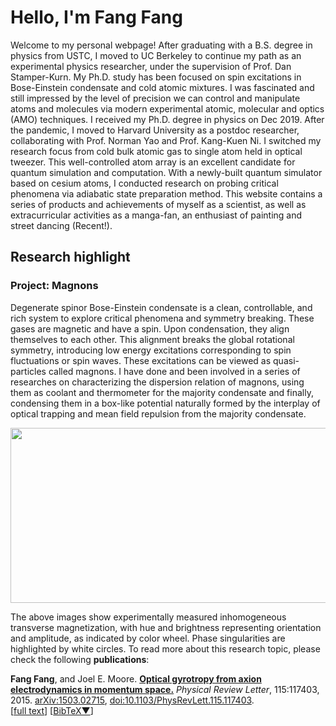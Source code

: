 # Hello, I'm Fang Fang

Welcome to my personal webpage! After graduating with a B.S. degree in physics from USTC, I moved to UC Berkeley to continue my path as an experimental physics researcher, under the supervision of Prof. Dan Stamper-Kurn. My Ph.D. study has been focused on spin excitations in Bose-Einstein condensate and cold atomic mixtures. I was fascinated and still impressed by the level of precision we can control and manipulate atoms and molecules via modern experimental atomic, molecular and optics (AMO) techniques. I received my Ph.D. degree in physics on Dec 2019. After the pandemic, I moved to Harvard University as a postdoc researcher, collaborating with Prof. Norman Yao and Prof. Kang-Kuen Ni. I switched my research focus from cold bulk atomic gas to single atom held in optical tweezer. This well-controlled atom array is an excellent candidate for quantum simulation and computation. With a newly-built quantum simulator based on cesium atoms, I conducted research on probing critical phenomena via adiabatic state preparation method. This website contains a series of products and achievements of myself as a scientist, as well as extracurricular activities as a manga-fan, an enthusiast of painting and street dancing (Recent!).

## Research highlight

### Project: Magnons 
Degenerate spinor Bose-Einstein condensate is a clean, controllable, and rich system to explore critical phenomena and symmetry breaking. These gases are magnetic and have a spin. Upon condensation, they align themselves to each other. This alignment breaks the global rotational symmetry, introducing low energy excitations corresponding to spin fluctuations or spin waves. These excitations can be viewed as quasi-particles called magnons. I have done and been involved in a series of researches on characterizing the dispersion relation of magnons, using them as coolant and thermometer for the majority condensate and finally, condensing them in a box-like potential naturally formed by the interplay of optical trapping and mean field repulsion from the majority condensate.
<p align="center">
  <a >
    <img src="https://github.com/akiraff/ffang.github.io/assets/1439080/dc1b5abf-e35a-4028-86f4-edd8f5de6bf1"  width="600" height="280">
  </a>
</p>
The above images show experimentally measured inhomogeneous transverse magnetization, with hue and brightness representing orientation and amplitude, as indicated by color wheel. Phase singularities are highlighted by white circles. To read more about this research topic, please check the following <strong>publications</strong>:
  <p>
    <strong>Fang Fang</strong>, and Joel E. Moore.
<a href="http://www.shudan.me/papers/zhong2015.html"><strong>Optical gyrotropy from axion electrodynamics in momentum space.</strong></a>
<em>Physical Review Letter</em>, 115:117403, 2015.
<a href="https://arxiv.org/abs/1503.02715">arXiv:1503.02715</a>, <a href="https://doi.org/10.1103/PhysRevLett.115.117403">doi:10.1103/PhysRevLett.115.117403</a>.
            <br>[<a href="http://arxiv.org/pdf/1503.02715.pdf">full text</a>] 
            [<a href="javascript:void(0)" onclick="
            (function(target, id) {
              if ($('#' + id).css('display') == 'block')
              {
                $('#' + id).hide('fast');
                $(target).text('BibTeX▼')
              }
              else
              {
                $('#' + id).show('fast');
                $(target).text('BibTeX▲')
              }
            })(this, 'bibtex-zhong2015');">BibTeX▼</a>]
            </p>
